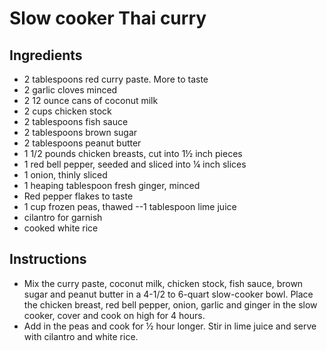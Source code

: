 # Slow cooker Thai curry

## Ingredients

- 2 tablespoons red curry paste. More to taste
- 2 garlic cloves minced
- 2 12 ounce cans of coconut milk
- 2 cups chicken stock
- 2 tablespoons fish sauce
- 2 tablespoons brown sugar
- 2 tablespoons peanut butter
- 1 1/2 pounds chicken breasts, cut into 1½ inch pieces
- 1 red bell pepper, seeded and sliced into ¼ inch slices
- 1 onion, thinly sliced
- 1 heaping tablespoon fresh ginger, minced
- Red pepper flakes to taste
- 1 cup frozen peas, thawed
--1 tablespoon lime juice
- cilantro for garnish
- cooked white rice

## Instructions

- Mix the curry paste, coconut milk, chicken stock, fish sauce, brown sugar and peanut butter in a 4-1/2 to 6-quart slow-cooker bowl. Place the chicken breast, red bell pepper, onion, garlic and ginger in the slow cooker, cover and cook on high for 4 hours.
- Add in the peas and cook for ½ hour longer. Stir in lime juice and serve with cilantro and white rice.
